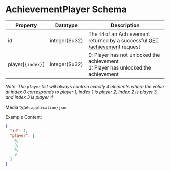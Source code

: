 # AchievementPlayer Schema

| Property          | Datatype       | Description                                                                                          |
| ----------------- | -------------- | ---------------------------------------------------------------------------------------------------- |
| id                | integer(\$u32) | The `id` of an Achievement returned by a successful [GET /achievement](./get_achievement.md) request |
| player[`{index}`] | integer(\$u32) | 0: Player has not unlocked the achievement<br/>1: Player has unlocked the achievement                |

_Note: The `player` list will always contain exactly 4 elements where the value at index 0 corresponds to player 1, index 1 is player 2, index 2 is player 3, and index 3 is player 4_

Media type: `application/json`

Example Content:

<!-- prettier-ignore -->
```json
{
  "id": 1,
  "player": [
    0,
    0,
    0,
    0
  ]
}
```
